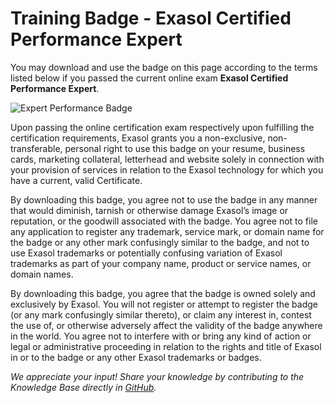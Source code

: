 # Training Badge - Exasol Certified Performance Expert

You may download and use the badge on this page according to the terms listed below if you passed the current online exam **Exasol Certified Performance Expert**.

![Expert Performance Badge](images/performance_expert.png)

Upon passing the online certification exam respectively upon fulfilling the certification requirements, Exasol grants you a non-exclusive, non-transferable, personal right to use this badge on your resume, business cards, marketing collateral, letterhead and website solely in connection with your provision of services in relation to the Exasol technology for which you have a current, valid Certificate.

By downloading this badge, you agree not to use the badge in any manner that would diminish, tarnish or otherwise damage Exasol’s image or reputation, or the goodwill associated with the badge. You agree not to file any application to register any trademark, service mark, or domain name for the badge or any other mark confusingly similar to the badge, and not to use Exasol trademarks or potentially confusing variation of Exasol trademarks as part of your company name, product or service names, or domain names.

By downloading this badge, you agree that the badge is owned solely and exclusively by Exasol. You will not register or attempt to register the badge (or any mark confusingly similar thereto), or claim any interest in, contest the use of, or otherwise adversely affect the validity of the badge anywhere in the world. You agree not to interfere with or bring any kind of action or legal or administrative proceeding in relation to the rights and title of Exasol in or to the badge or any other Exasol trademarks or badges. 

*We appreciate your input! Share your knowledge by contributing to the Knowledge Base directly in [GitHub](https://github.com/exasol/public-knowledgebase).* 